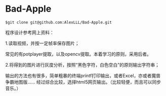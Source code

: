 # Bad-Apple

```
$git clone git@github.com:AlexLLL/Bad-Apple.git  
```

程序设计参考网上资料：

1.读取视频，并按一定帧率保存图片；

常见的有potplayer提取，以及opencv提取。本着学习的原则，采用后者。

2.将得到的图片进行灰度分析，按照“黑色字符，白色空白”的原则输出字符串；

输出的方法也有很多，简单粗暴的终端printf打印输出，或者Excel，亦或者魔兽争霸地图版……
经过综合比较，选择html5网页输出。（比较轻便，而且可以同步音乐。）
